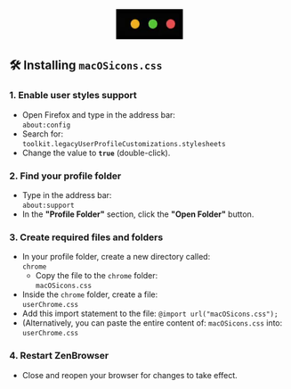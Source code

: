 <div align="center">
  <img src="https://github.com/808StaN/zenBrowser_MacOS_Icons/raw/main/MacOS_Icons.gif?raw=true" alt="ZenBrowser macOS Icons Demo">
</div>


## 🛠 Installing `macOSicons.css`  

### 1. Enable user styles support  
- Open Firefox and type in the address bar:  
  ```about:config```  
- Search for:  
  ```toolkit.legacyUserProfileCustomizations.stylesheets```  
- Change the value to **`true`** (double-click).  

### 2. Find your profile folder  
- Type in the address bar:  
  ```about:support```  
- In the **"Profile Folder"** section, click the **"Open Folder"** button.  

### 3. Create required files and folders  
- In your profile folder, create a new directory called:  
  ```chrome```
  - Copy the file to the `chrome` folder:  
  ```macOSicons.css```    
- Inside the `chrome` folder, create a file:  
  ```userChrome.css```  
- Add this import statement to the file:
  ```@import url("macOSicons.css");```
- (Alternatively, you can paste the entire content of:
  ```macOSicons.css``` into:
  ```userChrome.css```  

### 4. Restart ZenBrowser  
- Close and reopen your browser for changes to take effect.  
